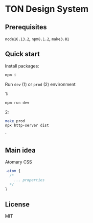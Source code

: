 # TON Design System

## Prerequisites

`node16.13.2`, `npm8.1.2`, `make3.81`

## Quick start

Install packages:

```zsh
npm i
```

Run `dev` (1) or `prod` (2) environment

1:

```zsh
npm run dev
```

2:

```zsh
make prod
npx http-server dist
```

`

## Main idea

Atomary CSS

```css
.atom {
  /*
    ... properties
  */
}
```

## License

MIT
